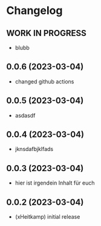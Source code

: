 # Changelog
<!--
    Placeholder for the next version (at the beginning of the line):
    ## **WORK IN PROGRESS**
-->
## **WORK IN PROGRESS**
* blubb

## 0.0.6 (2023-03-04)
* changed github actions

## 0.0.5 (2023-03-04)
* asdasdf

## 0.0.4 (2023-03-04)
* jknsdafbjklfads

## 0.0.3 (2023-03-04)
* hier ist irgendein Inhalt für euch

## 0.0.2 (2023-03-04)
* (xHeitkamp) initial release